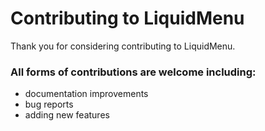 Contributing to LiquidMenu
==========================
Thank you for considering contributing to LiquidMenu.

### All forms of contributions are welcome including:
 - documentation improvements
 - bug reports
 - adding new features
 
